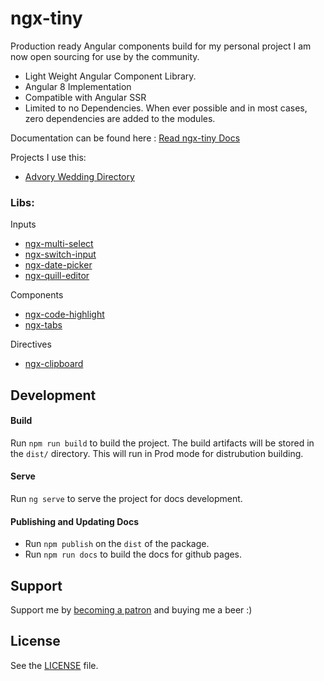 # ngx-tiny

Production ready Angular components build for my personal project I am now open sourcing for use by the community. 

* Light Weight Angular Component Library.
* Angular 8 Implementation
* Compatible with Angular SSR 
* Limited to no Dependencies. When ever possible and in most cases, zero dependencies are added to the modules.

Documentation can be found here : [Read ngx-tiny Docs](https://aavanzyl.github.io/ngx-tiny)

Projects I use this:
* [Advory Wedding Directory](https://advory.co.za)

### Libs:
Inputs
* [ngx-multi-select][ngx-multi-select]
* [ngx-switch-input][ngx-switch-input]
* [ngx-date-picker][ngx-date-picker]
* [ngx-quill-editor][ngx-quill-editor]

Components
* [ngx-code-highlight][ngx-code-highlight]
* [ngx-tabs][ngx-tabs]

Directives
* [ngx-clipboard][ngx-clipboard]

## Development
#### Build
Run `npm run build` to build the project. The build artifacts will be stored in the `dist/` directory. This will run in Prod mode for distrubution building.

#### Serve
Run `ng serve` to serve the project for docs development.

#### Publishing and Updating Docs

* Run `npm publish` on the `dist` of the package.
* Run `npm run docs` to build the docs for github pages.

## Support

Support me by [becoming a patron](https://www.patreon.com/bePatron?u=27640996) and buying me a beer :) 

## License
See the [LICENSE][license] file.

[license]: /LICENSE
[contributing]: /CONTRIBUTING.md
[docs]: /DOCUMENTATION.md 

[ngx-multi-select]: projects/ngx-multi-select/README.md 
[ngx-code-highlight]: projects/ngx-code-highlight/README.md
[ngx-quill-editor]: projects/ngx-quill-editor/README.md
[ngx-switch-input]: projects/ngx-switch-input/README.md
[ngx-date-picker]: projects/ngx-date-picker/README.md
[ngx-clipboard]: projects/ngx-clipboard/README.md
[ngx-tabs]: projects/ngx-tabs/README.md
